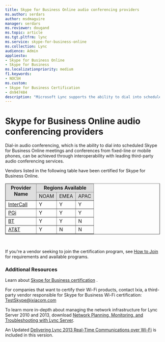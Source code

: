 ```yaml
---
title: Skype for Business Online audio conferencing providers
ms.author: serdars
author: msdmaguire
manager: serdars
ms.reviewer: dougand
ms.topic: article
ms.tgt.pltfrm: lync
ms.service: skype-for-business-online
ms.collection: Lync
audience: Admin
appliesto:
- Skype for Business Online
- Skype for Business 
ms.localizationpriority: medium
f1.keywords:
- NOCSH
ms.custom:
- Skype for Business Certification
- dn947484
description: "Microsoft Lync supports the ability to dial into scheduled Skype for Business Online meetings and conferences from fixed-line or mobile phones."
---
```


# Skype for Business Online audio conferencing providers
Dial-in audio conferencing, which is the ability to dial into scheduled Skype for Business Online meetings and conferences from fixed-line or mobile phones, can be achieved through interoperability with leading third-party audio conferencing services.



Vendors listed in the following table have been certified for Skype for Business Online.

<table border="1" cellpadding="5" cellspacing="" class="grid";background-color:white;" >
	<colgroup>
		<col width="100" />
		<col />
		<col />
		<col />
	</colgroup>
	<thead>
		<tr bgcolor="#DEDEDE">
			<td align="center" rowspan="2" valign="top"><strong>Provider Name</strong></td>
			<td align="center" colspan="3" valign="top"><strong>Regions Available</strong></td>
		</tr>
		<tr bgcolor="#DEDEDE">
			<td>NOAM</td>
			<td>EMEA</td>
			<td>APAC</td>
		</tr>
	</thead>
	<tbody>
		<tr>
			<td><a href="http://www.intercall.com/services/unified-communication/office365-lyncOnline.php">InterCall</a></td>
			<td>Y</td>
			<td>Y</td>
			<td>Y</td>
		</tr>
		<tr>
			<td><a href="http://www.pgi.com/products/microsoft-lync-online/">PGi</a></td>
			<td>Y</td>
			<td>Y</td>
			<td>Y</td>
		</tr>
		<tr>
			<td><a href="https://www.btconferencing.com/">BT</a></td>
			<td>Y</td>
			<td>Y</td>
			<td>N</td>
		</tr>
		<tr>
			<td><a href="https://www.business.att.com/">AT&amp;T</a></td>
			<td>Y</td>
			<td>N</td>
			<td>N</td>
		</tr>
	</tbody>
</table>


<br/>

If you're a vendor seeking to join the certification program, see [How to Join](how-to-join.md) for requirements and available programs.

### Additional Resources
Learn about [Skype for Business certification](../certification/overview.md) .

For companies that want to certify their Wi-Fi products, contact Ixia, a third-party vendor responsible for Skype for Business Wi-Fi certification: TestSkype@ixiacom.com

To learn more in-depth about managing the network infrastructure for Lync Server 2010 and 2013, download [Network Planning, Monitoring, and Troubleshooting with Lync Server](https://www.microsoft.com/download/details.aspx?id=39084).

An Updated [Delivering Lync 2013 Real-Time Communications over Wi-Fi](https://www.microsoft.com/download/details.aspx?id=36494) is included in this version.
